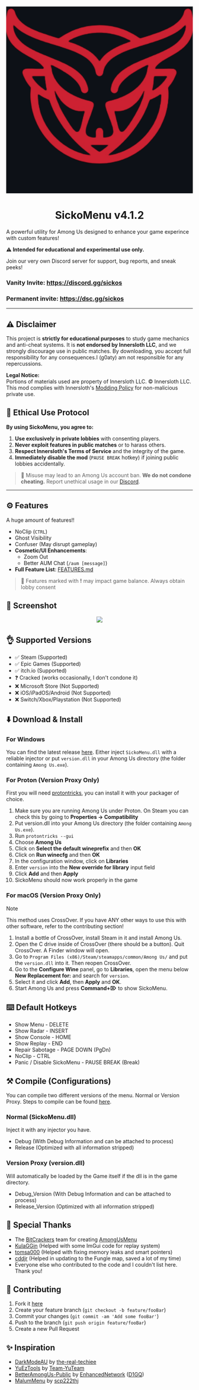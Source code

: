 <p align="center">
   <img src="Remove background project (2).png">
  </p>
  
<h1 align="center">SickoMenu v4.1.2</h1>
A powerful utility for Among Us designed to enhance your game experince with custom features!

**⚠️ Intended for educational and experimental use only.**

Join our very own Discord server for support, bug reports, and sneak peeks!
### Vanity Invite: https://discord.gg/sickos
### Permanent invite: https://dsc.gg/sickos
---
## ⚠️ Disclaimer
This project is **strictly for educational purposes** to study game mechanics and anti-cheat systems. It is **not endorsed by Innersloth LLC**, and we strongly discourage use in public matches. By downloading, you accept full responsibility for any consequences.I (g0aty) am not responsible for any repercussions.

**Legal Notice:**  
Portions of materials used are property of Innersloth LLC. © Innersloth LLC. This mod complies with Innersloth's [Modding Policy](https://www.innersloth.com/policies/) for non-malicious private use.

## 🛑 Ethical Use Protocol
**By using SickoMenu, you agree to:**
1. **Use exclusively in private lobbies** with consenting players.
2. **Never exploit features in public matches** or to harass others.
3. **Respect Innersloth's Terms of Service** and the integrity of the game.
4. **Immediately disable the mod** (`PAUSE BREAK` hotkey) if joining public lobbies accidentally.

> 🚫 Misuse may lead to an Among Us account ban. **We do not condone cheating.**
> Report unethical usage in our [Discord](https://discord.gg/sickos).

---

## ⚙️ Features
A huge amount of features!!
  - NoClip (`CTRL`)  
  - Ghost Visibility  
  - Confuser (May disrupt gameplay)  
- **Cosmetic/UI Enhancements**:  
  - Zoom Out  
  - Better AUM Chat (`/aum [message]`)  
- **Full Feature List**: [FEATURES.md](https://github.com/g0aty/SickoMenu/blob/main/FEATURES.md)  

> 🔸 Features marked with **!** may impact game balance. Always obtain lobby consent

## 📸 Screenshot
<p align="center">
   <img src="screenshot.png">
</p>

## 👌 Supported Versions
- ✅ Steam (Supported)
- ✅ Epic Games (Supported)
- ✅ itch.io (Supported)
- ❓ Cracked (works occasionally, I don't condone it)
- ❌ Microsoft Store (Not Supported)
- ❌ iOS/iPadOS/Android (Not Supported)
- ❌ Switch/Xbox/Playstation (Not Supported)

## ⬇️ Download & Install
### For Windows
You can find the latest release [here](https://github.com/g0aty/SickoMenu/releases/latest).
Either inject `SickoMenu.dll` with a reliable injector or put `version.dll` in your Among Us directory (the folder containing `Among Us.exe`).

### For Proton (Version Proxy Only)
First you will need [protontricks](https://github.com/Matoking/protontricks), you can install it with your packager of choice.

1. Make sure you are running Among Us under Proton. 
   On Steam you can check this by going to **Properties -> Compatibility**
2. Put version.dll into your Among Us directory (the folder containing `Among Us.exe`).
3. Run `protontricks --gui`
4. Choose **Among Us**
5. Click on **Select the default wineprefix** and then **OK**
6. Click on **Run winecfg** and then **OK**
7. In the configuration window, click on **Libraries**
8. Enter `version` into the **New override for library** input field
9. Click **Add** and then **Apply**
10. SickoMenu should now work properly in the game

### For macOS (Version Proxy Only)

> [!NOTE]
> This method uses CrossOver. If you have ANY other ways to use this with other software, refer to the contributing section!

1. Install a bottle of CrossOver, install Steam in it and install Among Us.
2. Open the C drive inside of CrossOver (there should be a button). Quit CrossOver. A Finder window will open.
3. Go to `Program Files (x86)/Steam/steamapps/common/Among Us/` and put the `version.dll` into it. Then reopen CrossOver.
5. Go to the **Configure Wine** panel, go to **Libraries**, open the menu below **New Replacement for:** and search for `version`.
6. Select it and click **Add**, then **Apply** and **OK**.
7. Start Among Us and press **Command+⌦** to show SickoMenu.

## ⌨️ Default Hotkeys
- Show Menu - DELETE
- Show Radar - INSERT
- Show Console - HOME
- Show Replay - END
- Repair Sabotage - PAGE DOWN (PgDn)
- NoClip - CTRL
- Panic / Disable SickoMenu - PAUSE BREAK (Break)

## ⚒️ Compile (Configurations)
You can compile two different versions of the menu. Normal or Version Proxy. Steps to compile can be found [here](https://docs.google.com/document/d/1bdXyasr7suassff_or3ywPyItGkjhlTfbBJtvaJ6udQ/edit?usp=sharing).

### Normal (SickoMenu.dll)
Inject it with any injector you have.

- Debug (With Debug Information and can be attached to process)
- Release (Optimized with all information stripped)

### Version Proxy (version.dll)
Will automatically be loaded by the Game itself if the dll is in the game directory.

- Debug_Version (With Debug Information and can be attached to process)
- Release_Version (Optimized with all information stripped)

## 🙏 Special Thanks
* The [BitCrackers](https://github.com/bitcrackers) team for creating [AmongUsMenu](https://github.com/BitCrackers/AmongUsMenu)
* [KulaGGin](https://github.com/KulaGGin) (Helped with some ImGui code for replay system)
* [tomsa000](https://github.com/tomsa000) (Helped with fixing memory leaks and smart pointers)
* [cddjr](https://github.com/cddjr) (Helped in updating to the Fungle map, saved a lot of my time)
* Everyone else who contributed to the code and I couldn't list here. Thank you!

## 💁 Contributing
1. Fork it [here](<https://github.com/g0aty/SickoMenu/fork>)
2. Create your feature branch (`git checkout -b feature/fooBar`)
3. Commit your changes (`git commit -am 'Add some fooBar'`)
4. Push to the branch (`git push origin feature/fooBar`)
5. Create a new Pull Request

## ✨ Inspiration
* [DarkModeAU](https://github.com/the-real-techiee/DarkModeAU) by [the-real-techiee](https://github.com/the-real-techiee/)
* [YuEzTools](https://github.com/Team-YuTeam/YuEzTools) by [Team-YuTeam](https://github.com/Team-YuTeam)
* [BetterAmongUs-Public](https://github.com/EnhancedNetwork/BetterAmongUs-Public) by [EnhancedNetwork](https://github.com/EnhancedNetwork/) ([D1GQ](https://github.com/D1GQ))
* [MalumMenu](https://github.com/scp222thj/MalumMenu) by [scp222thj](https://github.com/scp222thj)
